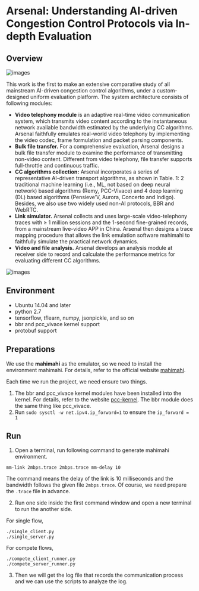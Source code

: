 # Arsenal: Understanding AI-driven Congestion Control Protocols via In-depth Evaluation
## Overview

![images](https://github.com/arsenalcc2019/arsenal/blob/master/images/overview.png)


This work is the first to make an extensive comparative study of all mainstream AI-driven congestion control algorithms, under a custom-designed uniform evaluation platform. The system architecture consists of following modules:


+ **Video telephony module** is an adaptive real-time video communication system, which transmits video content according to the instantaneous network available bandwidth estimated by the underlying CC algorithms. Arsenal faithfully emulates real-world video telephony by implementing the video codec, frame formulation and packet parsing components.
+ **Bulk file transfer.** For a comprehensive evaluation, Arsenal designs a bulk file transfer module to examine the performance of transmitting non-video content. Different from video telephony, file transfer supports full-throttle and continuous traffic.
+ **CC algorithms collection:** Arsenal incorporates a series of representative AI-driven transport algorithms, as shown in Table. 1: 2 traditional machine learning (i.e., ML, not based on deep neural network) based algorithms (Remy, PCC-Vivace) and 4 deep learning (DL) based algorithms (Pensieve’V, Aurora, Concerto and Indigo). Besides, we also use two widely used non-AI protocols, BBR and WebRTC. 
+ **Link simulator.** Arsenal collects and uses large-scale video-telephony traces with ≥ 1 million sessions and the 1-second fine-grained records, from a mainstream live-video APP in China. Arsenal then designs a trace mapping procedure that allows the link emulation software mahimahi to faithfully simulate the practical network dynamics.
+ **Video and file analysis.** Arsenal develops an analysis module at receiver side to record and calculate the performance metrics for evaluating different CC algorithms.

![images](https://github.com/arsenalcc2019/arsenal/blob/master/images/algorithms.png)

## Environment
- Ubuntu 14.04 and later
- python 2.7
- tensorflow, tflearn, numpy, jsonpickle, and so on
- bbr and pcc_vivace kernel support
- protobuf support

## Preparations
We use the **mahimahi** as the emulator, so we need to install the environment mahimahi. For details, refer to the official website [mahimahi](http://mahimahi.mit.edu/).

Each time we run the project, we need ensure two things.
1. The bbr and pcc_vivace kernel modules have been installed into the kernel. For details, refer to the website [pcc-kernel](https://github.com/PCCproject/PCC-Kernel). The bbr module does the same thing like pcc_vivace.
2. Run `sudo sysctl -w net.ipv4.ip_forward=1` to ensure the `ip_forward = 1`

## Run
1. Open a terminal, run following command to generate mahimahi environment.
```
mm-link 2mbps.trace 2mbps.trace mm-delay 10
```
The command means the delay of the link is 10 milliseconds and the bandwidth follows the given file `2mbps.trace`. Of course, we need prepare the `.trace` file in advance.

2. Run one side inside the first command window and open a new terminal to run the another side. 

For single flow,
```
./single_client.py
./single_server.py
```
For compete flows,
```
./compete_client_runner.py
./compete_server_runner.py
```
3. Then we will get the log file that records the communication process and we can use the scripts to analyze the log.
